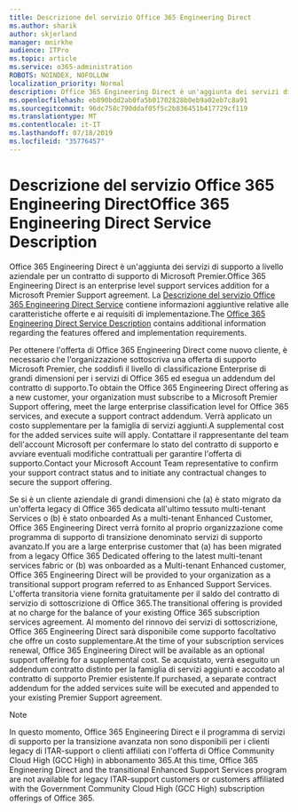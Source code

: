```yaml
---
title: Descrizione del servizio Office 365 Engineering Direct
ms.author: sharik
author: skjerland
manager: mnirkhe
audience: ITPro
ms.topic: article
ms.service: o365-administration
ROBOTS: NOINDEX, NOFOLLOW
localization_priority: Normal
description: Office 365 Engineering Direct è un'aggiunta dei servizi di supporto a livello aziendale per un contratto di supporto di Microsoft Premier. La descrizione del servizio Office 365 Engineering Direct Service contiene informazioni aggiuntive relative alle caratteristiche offerte e ai requisiti di implementazione.
ms.openlocfilehash: eb890bdd2ab0fa5b01702828b0eb9a02eb7c8a91
ms.sourcegitcommit: 96dc758c790ddaf05f5c2b836451b417729cf119
ms.translationtype: MT
ms.contentlocale: it-IT
ms.lasthandoff: 07/18/2019
ms.locfileid: "35776457"
---
```

# <a name="office-365-engineering-direct-service-description"></a><span data-ttu-id="28524-104">Descrizione del servizio Office 365 Engineering Direct</span><span class="sxs-lookup"><span data-stu-id="28524-104">Office 365 Engineering Direct Service Description</span></span>

<span data-ttu-id="28524-105">Office 365 Engineering Direct è un'aggiunta dei servizi di supporto a livello aziendale per un contratto di supporto di Microsoft Premier.</span><span class="sxs-lookup"><span data-stu-id="28524-105">Office 365 Engineering Direct is an enterprise level support services addition for a Microsoft Premier Support agreement.</span></span> <span data-ttu-id="28524-106">La [Descrizione del servizio Office 365 Engineering Direct Service](https://github.com/MicrosoftDocs/OfficeDocs-O365ServiceDescriptions/blob/master/Office%20365%20Engineering%20Direct%20-%20Svc%20Desc%20(25mar2019).pdf) contiene informazioni aggiuntive relative alle caratteristiche offerte e ai requisiti di implementazione.</span><span class="sxs-lookup"><span data-stu-id="28524-106">The [Office 365 Engineering Direct Service Description](https://github.com/MicrosoftDocs/OfficeDocs-O365ServiceDescriptions/blob/master/Office%20365%20Engineering%20Direct%20-%20Svc%20Desc%20(25mar2019).pdf) contains additional information regarding the features offered and implementation requirements.</span></span>

<span data-ttu-id="28524-107">Per ottenere l'offerta di Office 365 Engineering Direct come nuovo cliente, è necessario che l'organizzazione sottoscriva una offerta di supporto Microsoft Premier, che soddisfi il livello di classificazione Enterprise di grandi dimensioni per i servizi di Office 365 ed esegua un addendum del contratto di supporto.</span><span class="sxs-lookup"><span data-stu-id="28524-107">To obtain the Office 365 Engineering Direct offering as a new customer, your organization must subscribe to a Microsoft Premier Support offering, meet the large enterprise classification level for Office 365 services, and execute a support contract addendum.</span></span> <span data-ttu-id="28524-108">Verrà applicato un costo supplementare per la famiglia di servizi aggiunti.</span><span class="sxs-lookup"><span data-stu-id="28524-108">A supplemental cost for the added services suite will apply.</span></span> <span data-ttu-id="28524-109">Contattare il rappresentante del team dell'account Microsoft per confermare lo stato del contratto di supporto e avviare eventuali modifiche contrattuali per garantire l'offerta di supporto.</span><span class="sxs-lookup"><span data-stu-id="28524-109">Contact your Microsoft Account Team representative to confirm your support contract status and to initiate any contractual changes to secure the support offering.</span></span> 

<span data-ttu-id="28524-110">Se si è un cliente aziendale di grandi dimensioni che (a) è stato migrato da un'offerta legacy di Office 365 dedicata all'ultimo tessuto multi-tenant Services o (b) è stato onboarded As a multi-tenant Enhanced Customer, Office 365 Engineering Direct verrà fornito al proprio organizzazione come programma di supporto di transizione denominato servizi di supporto avanzato.</span><span class="sxs-lookup"><span data-stu-id="28524-110">If you are a large enterprise customer that (a) has been migrated from a legacy Office 365 Dedicated offering to the latest multi-tenant services fabric or (b) was onboarded as a Multi-tenant Enhanced customer, Office 365 Engineering Direct will be provided to your organization as a transitional support program referred to as Enhanced Support Services.</span></span> <span data-ttu-id="28524-111">L'offerta transitoria viene fornita gratuitamente per il saldo del contratto di servizio di sottoscrizione di Office 365.</span><span class="sxs-lookup"><span data-stu-id="28524-111">The transitional offering is provided at no charge for the balance of your existing Office 365 subscription services agreement.</span></span> <span data-ttu-id="28524-112">Al momento del rinnovo dei servizi di sottoscrizione, Office 365 Engineering Direct sarà disponibile come supporto facoltativo che offre un costo supplementare.</span><span class="sxs-lookup"><span data-stu-id="28524-112">At the time of your subscription services renewal, Office 365 Engineering Direct will be available as an optional support offering for a supplemental cost.</span></span> <span data-ttu-id="28524-113">Se acquistato, verrà eseguito un addendum contratto distinto per la famiglia di servizi aggiunti e accodato al contratto di supporto Premier esistente.</span><span class="sxs-lookup"><span data-stu-id="28524-113">If purchased, a separate contract addendum for the added services suite will be executed and appended to your existing Premier Support agreement.</span></span>

> [!NOTE]
> <span data-ttu-id="28524-114">In questo momento, Office 365 Engineering Direct e il programma di servizi di supporto per la transizione avanzata non sono disponibili per i clienti legacy di ITAR-support o clienti affiliati con l'offerta di Office Community Cloud High (GCC High) in abbonamento 365.</span><span class="sxs-lookup"><span data-stu-id="28524-114">At this time, Office 365 Engineering Direct and the transitional Enhanced Support Services program are not available for legacy ITAR-support customers or customers affiliated with the Government Community Cloud High (GCC High) subscription offerings of Office 365.</span></span>
